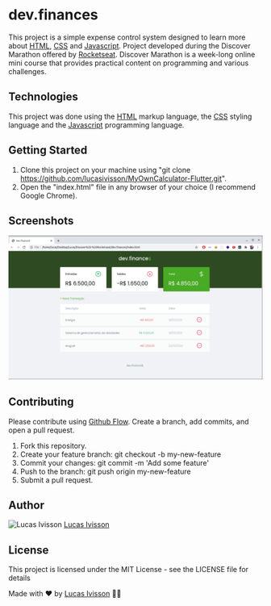 # dev.finances

This project is a simple expense control system designed to learn more about [HTML](https://developer.mozilla.org/pt-BR/docs/Web/HTML), [CSS](https://developer.mozilla.org/pt-BR/docs/Web/CSS) and [Javascript](https://developer.mozilla.org/pt-BR/docs/Web/JavaScript).  Project developed during the Discover Marathon offered by [Rocketseat](https://rocketseat.com.br/). Discover Marathon is a week-long online mini course that provides practical content on programming and various challenges.
 

## Technologies

This project was done using the [HTML](https://developer.mozilla.org/pt-BR/docs/Web/HTML) markup language, the [CSS](https://developer.mozilla.org/pt-BR/docs/Web/CSS) styling language and the [Javascript](https://developer.mozilla.org/pt-BR/docs/Web/JavaScript)
 programming language.
 
## Getting Started

1. Clone this project on your machine using "git clone https://github.com/lucasivisson/MyOwnCalculator-Flutter.git".
2. Open the "index.html" file in any browser of your choice (I recommend Google Chrome).

## Screenshots

<img src='/screenshots/Screenshot from 2021-02-10 22-06-27.png' alt='Screenshot'>

## Contributing

Please contribute using [Github Flow](https://guides.github.com/introduction/flow/). Create a branch, add commits, and open a pull request.

1. Fork this repository.
2. Create your feature branch: git checkout -b my-new-feature
3. Commit your changes: git commit -m 'Add some feature'
4. Push to the branch: git push origin my-new-feature
5. Submit a pull request.

## Author

<a>
 <img src='https://avatars3.githubusercontent.com/u/53708095?s=400&u=7b08c330b12ab8414fc7a3909566266b8c8dfe22&v=4' width='100px'; height='100px' alt='Lucas Ivisson'/>
 <a href="https://github.com/lucasivisson"> Lucas Ivisson </a>
 </a>

## License

This project is licensed under the MIT License - see the LICENSE file for details

Made with ❤️ by [Lucas Ivisson](https://github.com/lucasivisson) 👋🏽
